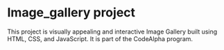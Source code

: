# Image_gallery project
This project is visually appealing and interactive Image Gallery built using HTML, CSS, and JavaScript.
It is part of the CodeAlpha program. 
